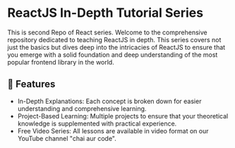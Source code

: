 # ReactJS In-Depth Tutorial Series
This is second Repo of React series.
Welcome to the comprehensive repository dedicated to teaching ReactJS in depth. This series covers not just the basics but dives deep into the intricacies of ReactJS to ensure that you emerge with a solid foundation and deep understanding of the most popular frontend library in the world.

## 🌟 Features
* In-Depth Explanations: Each concept is broken down for easier understanding and comprehensive learning.
* Project-Based Learning: Multiple projects to ensure that your theoretical knowledge is supplemented with practical experience.
* Free Video Series: All lessons are available in video format on our YouTube channel "chai aur code".

